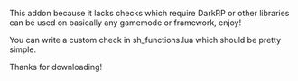 This addon because it lacks checks which require DarkRP or other libraries can be used on basically any gamemode or framework, enjoy!

You can write a custom check in sh_functions.lua which should be pretty simple.

Thanks for downloading!
